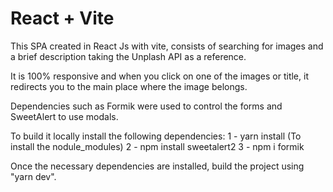 # React + Vite

This SPA created in React Js with vite, consists of searching for images and a brief description taking the Unplash API as a reference.

It is 100% responsive and when you click on one of the images or title, it redirects you to the main place where the image belongs.

Dependencies such as Formik were used to control the forms and SweetAlert to use modals.

To build it locally install the following dependencies:
1 - yarn install (To install the nodule_modules)
2 - npm install sweetalert2
3 - npm i formik

Once the necessary dependencies are installed, build the project using "yarn dev".